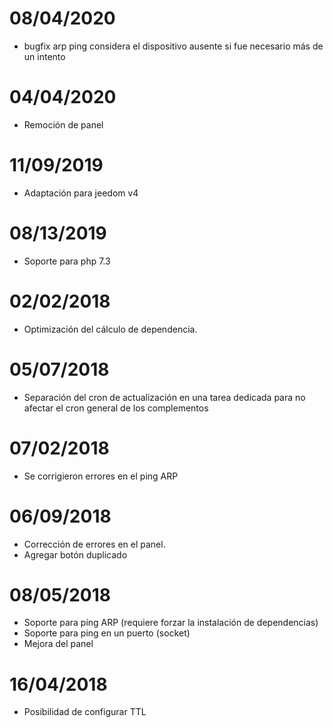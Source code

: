 # 08/04/2020

- bugfix arp ping considera el dispositivo ausente si fue necesario más de un intento

# 04/04/2020

- Remoción de panel

# 11/09/2019

- Adaptación para jeedom v4

# 08/13/2019

- Soporte para php 7.3

 # 02/02/2018
 
 - Optimización del cálculo de dependencia.
 
 # 05/07/2018

- Separación del cron de actualización en una tarea dedicada para no afectar el cron general de los complementos

# 07/02/2018

- Se corrigieron errores en el ping ARP

# 06/09/2018

- Corrección de errores en el panel.
- Agregar botón duplicado

# 08/05/2018

- Soporte para ping ARP (requiere forzar la instalación de dependencias)
- Soporte para ping en un puerto (socket)
- Mejora del panel

# 16/04/2018

- Posibilidad de configurar TTL

